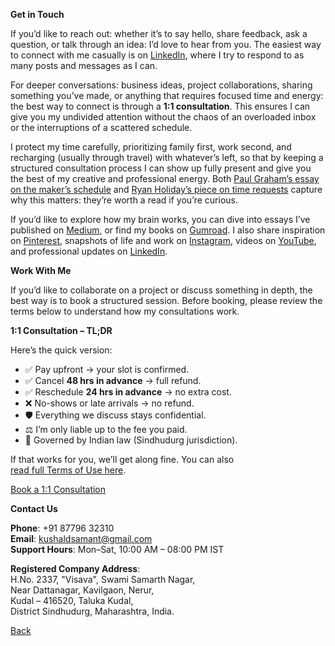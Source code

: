 **Get in Touch**

If you’d like to reach out: whether it’s to say hello, share feedback, ask a question, or talk through an idea: I’d love to hear from you. The easiest way to connect with me casually is on <a href="https://linkedin.com/in/kvshvl" rel="noopener noreferrer" target="_blank">LinkedIn</a>, where I try to respond to as many posts and messages as I can.

For deeper conversations: business ideas, project collaborations, sharing something you’ve made, or anything that requires focused time and energy: the best way to connect is through a **1:1 consultation**. This ensures I can give you my undivided attention without the chaos of an overloaded inbox or the interruptions of a scattered schedule.

I protect my time carefully, prioritizing family first, work second, and recharging (usually through travel) with whatever’s left, so that by keeping a structured consultation process I can show up fully present and give you the best of my creative and professional energy. Both <a href="http://paulgraham.com/makersschedule.html" rel="noopener noreferrer" target="_blank">Paul Graham’s essay on the maker’s schedule</a> and <a href="https://thoughtcatalog.com/ryan-holiday/2017/01/to-everyone-who-asks-for-just-a-little-of-your-time" rel="noopener noreferrer" target="_blank">Ryan Holiday’s piece on time requests</a> capture why this matters: they’re worth a read if you’re curious.

If you’d like to explore how my brain works, you can dive into essays I’ve published on <a href="https://kvshvl.medium.com" rel="noopener noreferrer" target="_blank">Medium</a>, or find my books on <a href="https://kvshvl.gumroad.com" rel="noopener noreferrer" target="_blank">Gumroad</a>. I also share inspiration on <a href="https://in.pinterest.com/kvshvl/_saved/" rel="noopener noreferrer" target="_blank">Pinterest</a>, snapshots of life and work on <a href="https://instagram.com/kvshvl" rel="noopener noreferrer" target="_blank">Instagram</a>, videos on <a href="https://youtube.com/@kvshvl/videos" rel="noopener noreferrer" target="_blank">YouTube</a>, and professional updates on <a href="https://linkedin.com/in/kvshvl" rel="noopener noreferrer" target="_blank">LinkedIn</a>.

**Work With Me**

If you’d like to collaborate on a project or discuss something in depth, the best way is to book a structured session. Before booking, please review the terms below to understand how my consultations work.

**1:1 Consultation – TL;DR**

Here’s the quick version:

- ✅ Pay upfront → your slot is confirmed.  
- ✅ Cancel **48 hrs in advance** → full refund.  
- ✅ Reschedule **24 hrs in advance** → no extra cost.  
- ❌ No-shows or late arrivals → no refund.  
- 🛡️ Everything we discuss stays confidential.  
- ⚖️ I’m only liable up to the fee you paid.  
- 📜 Governed by Indian law (Sindhudurg jurisdiction).

If that works for you, we’ll get along fine. You can also <a href="https://kushalsamant.github.io/termsofuse.html" rel="noopener noreferrer" target="_blank">read&nbsp;full&nbsp;Terms&nbsp;of&nbsp;Use&nbsp;here</a>.

<div class="roadmap-spacer-1"></div>
<p>
<a class="btn" href="https://kvshvl.setmore.com" rel="noopener noreferrer" target="_blank">Book&nbsp;a&nbsp;1:1&nbsp;Consultation</a>
</p>
<div class="roadmap-spacer-2"></div>

**Contact Us**

**Phone**: +91 87796 32310  
**Email**: <a href="mailto:kushaldsamant@gmail.com" rel="noopener noreferrer" target="_blank">kushaldsamant@gmail.com</a>  
**Support Hours**: Mon–Sat, 10:00 AM – 08:00 PM IST

**Registered Company Address**:  
H.No. 2337, "Visava", Swami Samarth Nagar,  
Near Dattanagar, Kavilgaon, Nerur,  
Kudal – 416520, Taluka Kudal,  
District Sindhudurg, Maharashtra, India.

[Back](https://kushalsamant.github.io)
